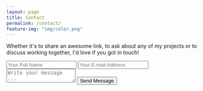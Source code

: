 ```yaml
---
layout: page
title: Contact
permalink: /contact/
feature-img: "img/color.png"
---
```


Whether it's to share an awesome link, to ask about any of my projects or to discuss working together, I'd love if you got in touch!

<form action="https://getsimpleform.com/messages?form_api_token=04156c4543b0381358c1db5fa8d7c548" method="post">
  <!-- the redirect_to is optional, the form will redirect to the referrer on submission -->
  <input type='hidden' name='redirect_to' value='http://Brookelyn.github.io/thank-you' />
  <input type='text' name='name' placeholder='Your Full Name' />
  <input type='email' name='email' placeholder='Your E-mail Address' />
  <textarea name='message' placeholder='Write your message ...'></textarea>
  <input type='submit' value='Send Message' />
</form>